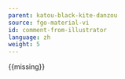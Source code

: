 ```yaml
---
parent: katou-black-kite-danzou
source: fgo-material-vi
id: comment-from-illustrator
language: zh
weight: 5
---
```


{{missing}}

